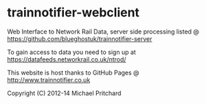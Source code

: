 trainnotifier-webclient
======================
Web Interface to Network Rail Data, server side processing listed @ https://github.com/blueghostuk/trainnotifier-server

To gain access to data you need to sign up at https://datafeeds.networkrail.co.uk/ntrod/

This website is host thanks to GitHub Pages @ http://www.trainnotifier.co.uk

Copyright (C) 2012-14 Michael Pritchard
